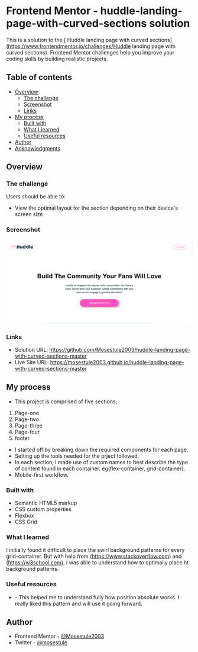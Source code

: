 # Frontend Mentor - huddle-landing-page-with-curved-sections solution

This is a solution to the [ Huddle landing page with curved sections](https://www.frontendmentor.io/challenges/Huddle landing page with curved sections). Frontend Mentor challenges help you improve your coding skills by building realistic projects. 

## Table of contents

- [Overview](#overview)
  - [The challenge](#the-challenge)
  - [Screenshot](#screenshot)
  - [Links](#links)
- [My process](#my-process)
  - [Built with](#built-with)
  - [What I learned](#what-i-learned)
  - [Useful resources](#useful-resources)
- [Author](#author)
- [Acknowledgments](#acknowledgments)


## Overview

### The challenge

Users should be able to:

- View the optimal layout for the section depending on their device's screen size

### Screenshot

![](./images/Screenshot%202022-10-04%20010034.png)

### Links

- Solution URL: https://github.com/Mosestule2003/huddle-landing-page-with-curved-sections-master
- Live Site URL: https://mosestule2003.github.io/huddle-landing-page-with-curved-sections-master

## My process

- This project is comprised of five sections;
 1. Page-one
 2. Page-two
 3. Page-three
 4. Page-four
 5. footer
 - I started off by breaking down the required components for each page.
 - Setting up the tools needed for the prject followed.
 - In each section, I made use of custom names to best describe the type of content found in each container. eg(flex-container, grid-container).
- Mobile-first workflow.

### Built with

- Semantic HTML5 markup
- CSS custom properties
- Flexbox
- CSS Grid

### What I learned

I initially found it difficult to place the swirl background patterns for every grid-container. But with help from (https://www.stackoverflow.com) and (https://w3school.com), I was able to understand how to optimally place ht background patterns. 

### Useful resources

- [](https://www.stackoverflow.com) - This helped me to understand fully how position absolute works. I really liked this pattern and will use it going forward.

## Author

- Frontend Mentor - [@Mosestule2003](https://www.frontendmentor.io/profile/Mosestule2003)
- Twitter - [@mosestule](https://www.twitter.com/yourusername)
